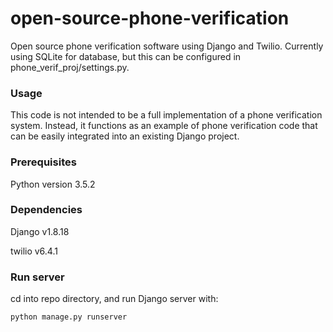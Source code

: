 # open-source-phone-verification
Open source phone verification software using Django and Twilio. Currently using SQLite for database, but this can be configured in phone_verif_proj/settings.py.


### Usage
This code is not intended to be a full implementation of a phone verification system. Instead, it functions as an example of phone verification code that can be easily integrated into an existing Django project.

### Prerequisites
Python version 3.5.2

### Dependencies
Django v1.8.18

twilio v6.4.1

### Run server
cd into repo directory, and run Django server with:
```
python manage.py runserver
```
